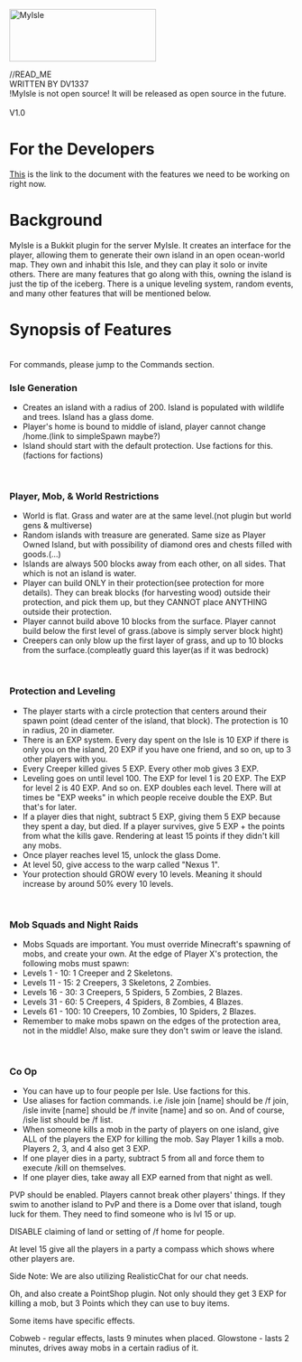 <a href="http://cooltext.com"><img src="http://images.cooltext.com/2774578.png" width="260" height="93" alt="MyIsle
" /></a>

<html>
<body>
//READ_ME
<br>
WRITTEN BY DV1337
<br>
!MyIsle is not open source! It will be released as open source in the future.
<br>
<br>
V1.0
<br>
<h1> For the Developers </h1>
<a href>This</a> is the link to the document with the features we need to be working on right now.

<h1> Background </h1>
MyIsle is a Bukkit plugin for the server MyIsle. It creates an interface for the player, allowing them to generate their own island in an open ocean-world map. They own and inhabit this Isle, and they can play it solo or invite others. There are many features that go along with this, owning the island is just the tip of the iceberg. There is a unique leveling system, random events, and many other features that will be mentioned below.
<br>
<h1> Synopsis of Features </h1>
<br>
For commands, please jump to the Commands section.
<br>
<h3> Isle Generation </h3>
<ul>
<li> Creates an island with a radius of 200. Island is populated with wildlife and trees. Island has a glass dome.
<li> Player's home is bound to middle of island, player cannot change /home.(link to simpleSpawn maybe?)
<li> Island should start with the default protection. Use factions for this.(factions for factions)
</li>
</ul>
<br>
<h3> Player, Mob, & World Restrictions </h3>
<ul>
<li> World is flat. Grass and water are at the same level.(not plugin but world gens & multiverse)
<li> Random islands with treasure are generated. Same size as Player Owned Island, but with possibility of diamond ores and chests filled with goods.(...)
<li> Islands are always 500 blocks away from each other, on all sides. That which is not an island is water.
<li> Player can build ONLY in their protection(see protection for more details). They can break blocks (for harvesting wood) outside their protection, and pick them up, but they CANNOT place ANYTHING outside their protection.
<li> Player cannot build above 10 blocks from the surface. Player cannot build below the first level of grass.(above is simply server block hight)
<li> Creepers can only blow up the first layer of grass, and up to 10 blocks from the surface.(compleatly guard this layer(as if it was bedrock)
</li>
</ul>
<br>
<h3> Protection and Leveling </h3>
<ul>
<li> The player starts with a circle protection that centers around their spawn point (dead center of the island, that block). The protection is 10 in radius, 20 in diameter.
<li> There is an EXP system. Every day spent on the Isle is 10 EXP if there is only you on the island, 20 EXP if you have one friend, and so on, up to 3 other players with you.
<li> Every Creeper killed gives 5 EXP. Every other mob gives 3 EXP. 
<li> Leveling goes on until level 100. The EXP for level 1 is 20 EXP. The EXP for level 2 is 40 EXP. And so on. EXP doubles each level. There will at times be "EXP weeks" in which people receive double the EXP. But that's for later.
<li> If a player dies that night, subtract 5 EXP, giving them 5 EXP because they spent a day, but died. If a player survives, give 5 EXP + the points from what the kills gave. Rendering at least 15 points if they didn't kill any mobs.
<li> Once player reaches level 15, unlock the glass Dome.
<li> At level 50, give access to the warp called "Nexus 1".
<li> Your protection should GROW every 10 levels. Meaning it should increase by around 50% every 10 levels.
</li>
</ul>
<br>
<h3> Mob Squads and Night Raids </h3>
<ul>
<li> Mobs Squads are important. You must override Minecraft's spawning of mobs, and create your own. At the edge of Player X's protection, the following mobs must spawn:
<li> Levels 1 - 10: 1 Creeper and 2 Skeletons.
<li> Levels 11 - 15: 2 Creepers, 3 Skeletons, 2 Zombies.
<li> Levels 16 - 30: 3 Creepers, 5 Spiders, 5 Zombies, 2 Blazes.
<li> Levels 31 - 60: 5 Creepers, 4 Spiders, 8 Zombies, 4 Blazes.
<li> Levels 61 - 100: 10 Creepers, 10 Zombies, 10 Spiders, 2 Blazes.
<li> Remember to make mobs spawn on the edges of the protection area, not in the middle! Also, make sure they don't swim or leave the island.
</li>
</ul>
<br>
<h3> Co Op </h3>
<ul>
<li> You can have up to four people per Isle. Use factions for this.
<li> Use aliases for faction commands. i.e /isle join [name] should be /f join, /isle invite [name] should be /f invite [name] and so on. And of course, /isle list should be /f list.
<li> When someone kills a mob in the party of players on one island, give ALL of the players the EXP for killing the mob. Say Player 1 kills a mob. Players 2, 3, and 4 also get 3 EXP.
<li> If one player dies in a party, subtract 5 from all and force them to execute /kill on themselves.
<li> If one player dies, take away all EXP earned from that night as well.
</li>
</ul>
PVP should be enabled. Players cannot break other players' things. If they swim to another island to PvP and there is a Dome over that island, tough luck for them. They need to find someone who is lvl 15 or up.

DISABLE claiming of land or setting of /f home for people. 

At level 15 give all the players in a party a compass which shows where other players are.

Side Note: We are also utilizing RealisticChat for our chat needs.

Oh, and also create a PointShop plugin. Not only should they get 3 EXP for killing a mob, but 3 Points which they can use to buy items.

Some items have specific effects.

Cobweb - regular effects, lasts 9 minutes when placed.
Glowstone - lasts 2 minutes, drives away mobs in a certain radius of it.







